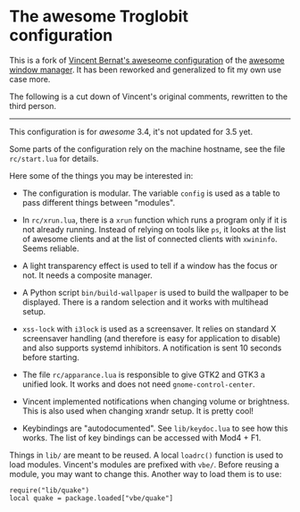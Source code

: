 The awesome Troglobit configuration
===================================

This is a fork of [Vincent Bernat's aweseome configuration] of the
[awesome window manager].  It has been reworked and generalized to fit
my own use case more.

The following is a cut down of Vincent's original comments, rewritten to
the third person.

----

This configuration is for _awesome_ 3.4, it's not updated for 3.5 yet.

Some parts of the configuration rely on the machine hostname, see the
file `rc/start.lua` for details.

Here some of the things you may be interested in:

 - The configuration is modular.  The variable `config` is used as a
   table to pass different things between "modules".

 - In `rc/xrun.lua`, there is a `xrun` function which runs a program
   only if it is not already running.  Instead of relying on tools like
   `ps`, it looks at the list of awesome clients and at the list of
   connected clients with `xwininfo`. Seems reliable.

 - A light transparency effect is used to tell if a window has the focus
   or not.  It needs a composite manager.

 - A Python script `bin/build-wallpaper` is used to build the wallpaper
   to be displayed.  There is a random selection and it works with
   multihead setup.

 - `xss-lock` with `i3lock` is used as a screensaver.  It relies on
   standard X screensaver handling (and therefore is easy for
   application to disable) and also supports systemd inhibitors.  A
   notification is sent 10 seconds before starting.

 - The file `rc/apparance.lua` is responsible to give GTK2 and GTK3 a
   unified look.  It works and does not need `gnome-control-center`.

 - Vincent implemented notifications when changing volume or brightness.
   This is also used when changing xrandr setup.  It is pretty cool!
 
 - Keybindings are "autodocumented". See `lib/keydoc.lua` to see how
   this works. The list of key bindings can be accessed with Mod4 + F1.
   
Things in `lib/` are meant to be reused.  A local `loadrc()` function is
used to load modules.  Vincent's modules are prefixed with `vbe/`.
Before reusing a module, you may want to change this. Another way to
load them is to use:

	require("lib/quake")
	local quake = package.loaded["vbe/quake"]

[awesome window manager]: http://awesome.naquadah.org
[Vincent Bernat's aweseome configuration]: https://github.com/vincentbernat/awesome-configuration

<!--
  -- Local Variables:
  -- mode: markdown
  -- End:
  -->
